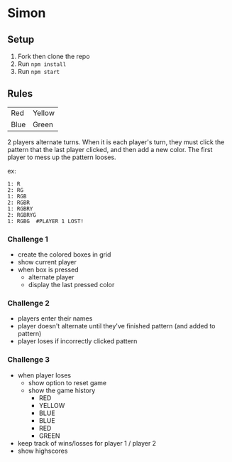 # Simon

## Setup

1. Fork then clone the repo
1. Run `npm install`
1. Run `npm start`

## Rules

<table>
    <tr>
        <td >Red</td>
        <td >Yellow</td>
    </tr>
    <tr>
        <td >Blue</td>
        <td >Green</td>
    </tr>
</table>

2 players alternate turns.  When it is each player's turn, they must click the pattern that the last player clicked, and then add a new color.  The first player to mess up the pattern looses.

ex:

```
1: R
2: RG
1: RGB
2: RGBR
1: RGBRY
2: RGBRYG
1: RGBG  #PLAYER 1 LOST!
```

### Challenge 1

 - create the colored boxes in grid
 - show current player
 - when box is pressed
    - alternate player
    - display the last pressed color

### Challenge 2
 - players enter their names
 - player doesn't alternate until they've finished pattern (and added to pattern)
 - player loses if incorrectly clicked pattern
 
### Challenge 3
 - when player loses
    - show option to reset game
    - show the game history
        - RED
        - YELLOW
        - BLUE
        - BLUE
        - RED
        - GREEN
 - keep track of wins/losses for player 1 / player 2
 - show highscores


